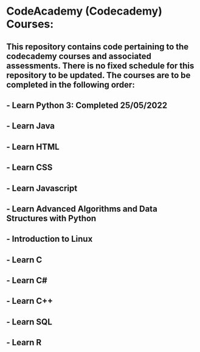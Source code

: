 # CodeAcademy (Codecademy) Courses:

## This repository contains code pertaining to the codecademy courses and associated assessments. There is no fixed schedule for this repository to be updated. The courses are to be completed in the following order:
## - Learn Python 3: Completed 25/05/2022
## - Learn Java
## - Learn HTML
## - Learn CSS
## - Learn Javascript
## - Learn Advanced Algorithms and Data Structures with Python
## - Introduction to Linux
## - Learn C
## - Learn C#
## - Learn C++
## - Learn SQL
## - Learn R